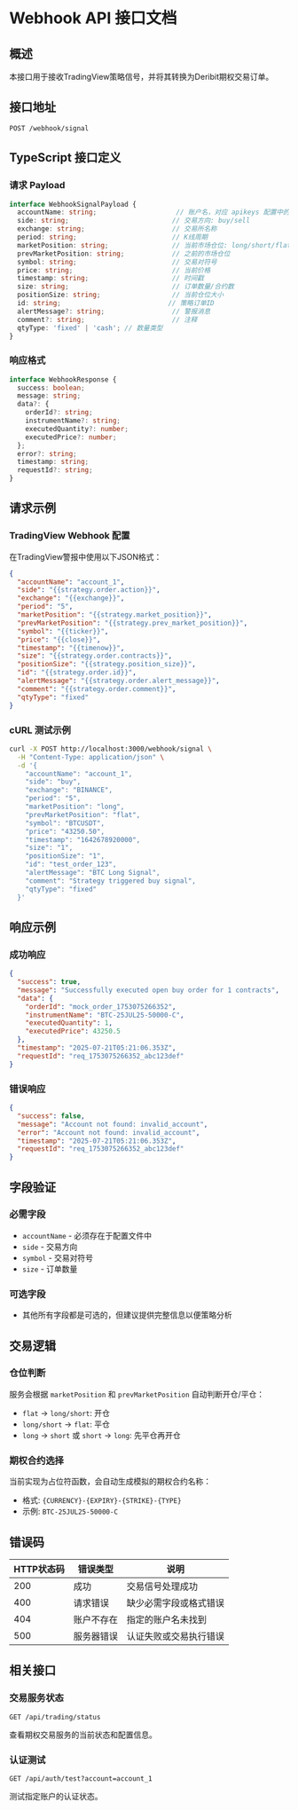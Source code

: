# Webhook API 接口文档

## 概述
本接口用于接收TradingView策略信号，并将其转换为Deribit期权交易订单。

## 接口地址
```
POST /webhook/signal
```

## TypeScript 接口定义

### 请求 Payload
```typescript
interface WebhookSignalPayload {
  accountName: string;                    // 账户名，对应 apikeys 配置中的 name
  side: string;                          // 交易方向: buy/sell
  exchange: string;                      // 交易所名称
  period: string;                        // K线周期
  marketPosition: string;                // 当前市场仓位: long/short/flat
  prevMarketPosition: string;            // 之前的市场仓位
  symbol: string;                        // 交易对符号
  price: string;                         // 当前价格
  timestamp: string;                     // 时间戳
  size: string;                          // 订单数量/合约数
  positionSize: string;                  // 当前仓位大小
  id: string;                           // 策略订单ID
  alertMessage?: string;                 // 警报消息
  comment?: string;                      // 注释
  qtyType: 'fixed' | 'cash'; // 数量类型
}
```

### 响应格式
```typescript
interface WebhookResponse {
  success: boolean;
  message: string;
  data?: {
    orderId?: string;
    instrumentName?: string;
    executedQuantity?: number;
    executedPrice?: number;
  };
  error?: string;
  timestamp: string;
  requestId?: string;
}
```

## 请求示例

### TradingView Webhook 配置
在TradingView警报中使用以下JSON格式：

```json
{
  "accountName": "account_1",
  "side": "{{strategy.order.action}}",
  "exchange": "{{exchange}}",
  "period": "5",
  "marketPosition": "{{strategy.market_position}}",
  "prevMarketPosition": "{{strategy.prev_market_position}}",
  "symbol": "{{ticker}}",
  "price": "{{close}}",
  "timestamp": "{{timenow}}",
  "size": "{{strategy.order.contracts}}",
  "positionSize": "{{strategy.position_size}}",
  "id": "{{strategy.order.id}}",
  "alertMessage": "{{strategy.order.alert_message}}",
  "comment": "{{strategy.order.comment}}",
  "qtyType": "fixed"
}
```

### cURL 测试示例
```bash
curl -X POST http://localhost:3000/webhook/signal \
  -H "Content-Type: application/json" \
  -d '{
    "accountName": "account_1",
    "side": "buy",
    "exchange": "BINANCE",
    "period": "5",
    "marketPosition": "long",
    "prevMarketPosition": "flat",
    "symbol": "BTCUSDT",
    "price": "43250.50",
    "timestamp": "1642678920000",
    "size": "1",
    "positionSize": "1",
    "id": "test_order_123",
    "alertMessage": "BTC Long Signal",
    "comment": "Strategy triggered buy signal",
    "qtyType": "fixed"
  }'
```

## 响应示例

### 成功响应
```json
{
  "success": true,
  "message": "Successfully executed open buy order for 1 contracts",
  "data": {
    "orderId": "mock_order_1753075266352",
    "instrumentName": "BTC-25JUL25-50000-C",
    "executedQuantity": 1,
    "executedPrice": 43250.5
  },
  "timestamp": "2025-07-21T05:21:06.353Z",
  "requestId": "req_1753075266352_abc123def"
}
```

### 错误响应
```json
{
  "success": false,
  "message": "Account not found: invalid_account",
  "error": "Account not found: invalid_account",
  "timestamp": "2025-07-21T05:21:06.353Z",
  "requestId": "req_1753075266352_abc123def"
}
```

## 字段验证

### 必需字段
- `accountName` - 必须存在于配置文件中
- `side` - 交易方向
- `symbol` - 交易对符号  
- `size` - 订单数量

### 可选字段
- 其他所有字段都是可选的，但建议提供完整信息以便策略分析

## 交易逻辑

### 仓位判断
服务会根据 `marketPosition` 和 `prevMarketPosition` 自动判断开仓/平仓：

- `flat` → `long/short`: 开仓
- `long/short` → `flat`: 平仓
- `long` → `short` 或 `short` → `long`: 先平仓再开仓

### 期权合约选择
当前实现为占位符函数，会自动生成模拟的期权合约名称：
- 格式: `{CURRENCY}-{EXPIRY}-{STRIKE}-{TYPE}`
- 示例: `BTC-25JUL25-50000-C`

## 错误码

| HTTP状态码 | 错误类型 | 说明 |
|------------|----------|------|
| 200 | 成功 | 交易信号处理成功 |
| 400 | 请求错误 | 缺少必需字段或格式错误 |
| 404 | 账户不存在 | 指定的账户名未找到 |
| 500 | 服务器错误 | 认证失败或交易执行错误 |

## 相关接口

### 交易服务状态
```
GET /api/trading/status
```

查看期权交易服务的当前状态和配置信息。

### 认证测试
```
GET /api/auth/test?account=account_1
```

测试指定账户的认证状态。